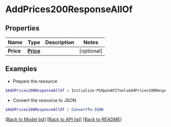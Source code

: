 # AddPrices200ResponseAllOf
## Properties

Name | Type | Description | Notes
------------ | ------------- | ------------- | -------------
**Price** | [**Price**](Price.md) |  | [optional] 

## Examples

- Prepare the resource
```powershell
$AddPrices200ResponseAllOf = Initialize-PSOpenAPIToolsAddPrices200ResponseAllOf  -Price null
```

- Convert the resource to JSON
```powershell
$AddPrices200ResponseAllOf | ConvertTo-JSON
```

[[Back to Model list]](../README.md#documentation-for-models) [[Back to API list]](../README.md#documentation-for-api-endpoints) [[Back to README]](../README.md)


